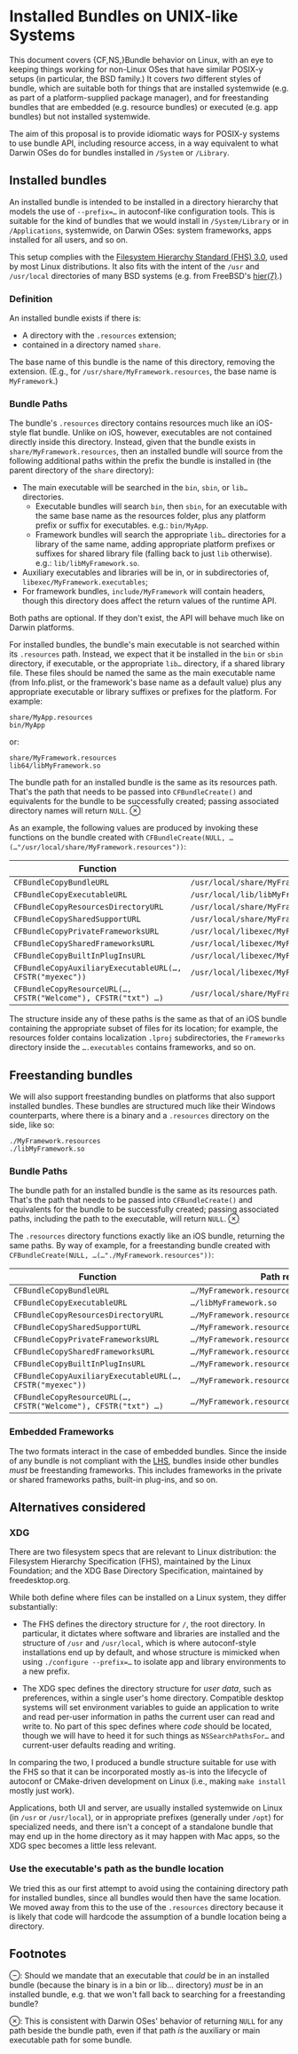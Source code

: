 # Installed Bundles on UNIX-like Systems

This document covers {CF,NS,}Bundle behavior on Linux, with an eye to keeping things working for non-Linux OSes that have similar POSIX-y setups (in particular, the BSD family.) It covers _two_ different styles of bundle, which are suitable both for things that are installed systemwide (e.g. as part of a platform-supplied package manager), and for freestanding bundles that are embedded (e.g. resource bundles) or executed (e.g. app bundles) but not installed systemwide.

The aim of this proposal is to provide idiomatic ways for POSIX-y systems to use bundle API, including resource access, in a way equivalent to what Darwin OSes do for bundles installed in `/System` or `/Library`.

## Installed bundles

An installed bundle is intended to be installed in a directory hierarchy that models the use of `--prefix=…` in autoconf-like configuration tools. This is suitable for the kind of bundles that we would install in `/System/Library` or in `/Applications`, systemwide, on Darwin OSes: system frameworks, apps installed for all users, and so on.

This setup complies with the [Filesystem Hierarchy Standard (FHS) 3.0](https://refspecs.linuxfoundation.org/fhs.shtml), used by most Linux distributions. It also fits with the intent of the `/usr` and `/usr/local` directories of many BSD systems (e.g. from FreeBSD's [hier(7)][].)

[hier(7)]: https://www.freebsd.org/cgi/man.cgi?hier(7)

### Definition

An installed bundle exists if there is:

 - A directory with the `.resources` extension;
 - contained in a directory named `share`.

The base name of this bundle is the name of this directory, removing the extension. (E.g., for `/usr/share/MyFramework.resources`, the base name is `MyFramework`.)

### Bundle Paths

The bundle's `.resources` directory contains resources much like an iOS-style flat bundle. Unlike on iOS, however, executables are not contained directly inside this directory. Instead, given that the bundle exists in `share/MyFramework.resources`, then an installed bundle will source from the following additional paths within the prefix the bundle is installed in (the parent directory of the `share` directory):

 - The main executable will be searched in the `bin`, `sbin`, or `lib…` directories.
	 - Executable bundles will search `bin`, then `sbin`, for an executable with the same base name as the resources folder, plus any platform prefix or suffix for executables. e.g.: `bin/MyApp`.
	 - Framework bundles will search the appropriate `lib…` directories for a library of the same name, adding appropriate platform prefixes or suffixes for shared library file (falling back to just `lib` otherwise). e.g.: `lib/libMyFramework.so`.
 - Auxiliary executables and libraries will be in, or in subdirectories of, `libexec/MyFramework.executables`;
 - For framework bundles, `include/MyFramework` will contain headers, though this directory does affect the return values of the runtime API.

Both paths are optional. If they don't exist, the API will behave much like on Darwin platforms.

For installed bundles, the bundle's main executable is not searched within its `.resources` path. Instead, we expect that it be installed in the `bin` or `sbin` directory, if executable, or the appropriate `lib…` directory, if a shared library file. These files should be named the same as the main executable name (from Info.plist, or the framework's base name as a default value) plus any appropriate executable or library suffixes or prefixes for the platform. For example:

```
share/MyApp.resources
bin/MyApp
```

or:

```
share/MyFramework.resources
lib64/libMyFramework.so
```

The bundle path for an installed bundle is the same as its resources path. That's the path that needs to be passed into `CFBundleCreate()` and equivalents for the bundle to be successfully created; passing associated directory names will return `NULL`. [⊗](#nullForInnerPaths)

As an example, the following values are produced by invoking these functions on the bundle created with `CFBundleCreate(NULL, …(…"/usr/local/share/MyFramework.resources"))`:

Function | Path returned
---|---
`CFBundleCopyBundleURL` | `/usr/local/share/MyFramework.resources`
`CFBundleCopyExecutableURL` | `/usr/local/lib/libMyFramework.so`
`CFBundleCopyResourcesDirectoryURL` | `/usr/local/share/MyFramework.resources`
`CFBundleCopySharedSupportURL` |`/usr/local/share/MyFramework.resources/SharedSupport`
`CFBundleCopyPrivateFrameworksURL` | `/usr/local/libexec/MyFramework.executables/Frameworks`
`CFBundleCopySharedFrameworksURL` | `/usr/local/libexec/MyFramework.executables/SharedFrameworks`
`CFBundleCopyBuiltInPlugInsURL` | `/usr/local/libexec/MyFramework.executables/PlugIns`
`CFBundleCopyAuxiliaryExecutableURL(…, CFSTR("myexec"))` | `/usr/local/libexec/MyFramework.executables/myexec`
`CFBundleCopyResourceURL(…, CFSTR("Welcome"), CFSTR("txt") …)` | `/usr/local/share/MyFramework.resources/en.lproj/Welcome.txt`

The structure inside any of these paths is the same as that of an iOS bundle containing the appropriate subset of files for its location; for example, the resources folder contains localization `.lproj` subdirectories, the `Frameworks` directory inside the `….executables` contains frameworks, and so on.

## Freestanding bundles

We will also support freestanding bundles on platforms that also support installed bundles. These bundles are structured much like their Windows counterparts, where there is a binary and a `.resources` directory on the side, like so:

```
./MyFramework.resources
./libMyFramework.so
```

### Bundle Paths

The bundle path for an installed bundle is the same as its resources path. That's the path that needs to be passed into `CFBundleCreate()` and equivalents for the bundle to be successfully created; passing associated paths, including the path to the executable, will return `NULL`. [⊗](#nullForInnerPaths)

The `.resources` directory functions exactly like an iOS bundle, returning the same paths. By way of example, for a freestanding bundle created with `CFBundleCreate(NULL, …(…"./MyFramework.resources"))`:

Function | Path returned
---|---
`CFBundleCopyBundleURL` | `…/MyFramework.resources`
`CFBundleCopyExecutableURL` | `…/libMyFramework.so`
`CFBundleCopyResourcesDirectoryURL` | `…/MyFramework.resources`
`CFBundleCopySharedSupportURL` |`…/MyFramework.resources/SharedSupport`
`CFBundleCopyPrivateFrameworksURL` | `…/MyFramework.resources/Frameworks`
`CFBundleCopySharedFrameworksURL` | `…/MyFramework.resources/SharedFrameworks`
`CFBundleCopyBuiltInPlugInsURL` | `…/MyFramework.resources/PlugIns`
`CFBundleCopyAuxiliaryExecutableURL(…, CFSTR("myexec"))` | `…/MyFramework.resources/myexec`
`CFBundleCopyResourceURL(…, CFSTR("Welcome"), CFSTR("txt") …)` | `…/MyFramework.resources/en.lproj/Welcome.txt`

### Embedded Frameworks

The two formats interact in the case of embedded bundles. Since the inside of any bundle is not compliant with the [LHS](https://refspecs.linuxfoundation.org/fhs.shtml), bundles inside other bundles _must_ be freestanding frameworks. This includes frameworks in the private or shared frameworks paths, built-in plug-ins, and so on.

## Alternatives considered

### XDG

There are two filesystem specs that are relevant to Linux distribution: the Filesystem Hierarchy Specification (FHS), maintained by the Linux Foundation; and the XDG Base Directory Specification, maintained by freedesktop.org.

While both define where files can be installed on a Linux system, they differ substantially:

- The FHS defines the directory structure for `/`, the root directory. In particular, it dictates where software and libraries are installed and the structure of `/usr` and `/usr/local`, which is where autoconf-style installations end up by default, and whose structure is mimicked when using `./configure --prefix=…` to isolate app and library environments to a new prefix.

- The XDG spec defines the directory structure for _user data_, such as preferences, within a single user's home directory. Compatible desktop systems will set environment variables to guide an application to write and read per-user information in paths the current user can read and write to. No part of this spec defines where _code_ should be located, though we will have to heed it for such things as `NSSearchPathsFor…` and current-user defaults reading and writing.

In comparing the two, I produced a bundle structure suitable for use with the FHS so that it can be incorporated mostly as-is into the lifecycle of autoconf or CMake-driven development on Linux (i.e., making `make install` mostly just work).

Applications, both UI and server, are usually installed systemwide on Linux (in `/usr` or `/usr/local`), or in appropriate prefixes (generally under `/opt`) for specialized needs, and there isn't a concept of a standalone bundle that may end up in the home directory as it may happen with Mac apps, so the XDG spec becomes a little less relevant.

### Use the executable's path as the bundle location

We tried this as our first attempt to avoid using the containing directory path for installed bundles, since all bundles would then have the same location. We moved away from this to the use of the `.resources` directory because it is likely that code will hardcode the assumption of a bundle location being a directory.

## Footnotes

<span id="shouldWeFallBack">⊖</span>: Should we mandate that an executable that _could_ be in an installed bundle (because the binary is in a bin or lib… directory) _must_ be in an installed bundle, e.g. that we won't fall back to searching for a freestanding bundle?

<span id="nullForInnerPaths">⊗</span>: This is consistent with Darwin OSes' behavior of returning `NULL` for any path beside the bundle path, even if that path _is_ the auxiliary or main executable path for some bundle.